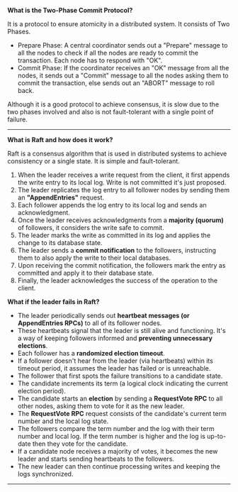 **What is the Two-Phase Commit Protocol?**

It is a protocol to ensure atomicity in a distributed system. It consists of Two Phases.

- Prepare Phase: A central coordinator sends out a "Prepare" message to all the nodes to check if all the nodes are ready to commit the transaction. Each node has to respond with "OK".
- Commit Phase: If the coordinator receives an "OK" message from all the nodes, it sends out a "Commit" message to all the nodes asking them to commit the transaction, else sends out  an "ABORT" message to roll back.

Although it is a good protocol to achieve consensus, it is slow due to the two phases involved and also is not fault-tolerant with a single point of failure.

------------------------------------------------------------------------------------------------------------------------------
**What is Raft and how does it work?**

Raft is a consensus algorithm that is used in distributed systems to achieve consistency or a single state. It is simple and fault-tolerant.

  1. When the leader receives a write request from the client, it first appends the write entry to its local log. Write is not committed it's just proposed.
  2. The leader replicates the log entry to all follower nodes by sending them an **"AppendEntries"** request.
  3. Each follower appends the log entry to its local log and sends an acknowledgment.
  4. Once the leader receives acknowledgments from a **majority (quorum)** of followers, it considers the write safe to commit.
  5. The leader marks the write as committed in its log and applies the change to its database state.
  6. The leader sends a **commit notification** to the followers, instructing them to also apply the write to their local databases.
  7. Upon receiving the commit notification, the followers mark the entry as committed and apply it to their database state.
  8. Finally, the leader acknowledges the success of the operation to the client.

**What if the leader fails in Raft?**

- The leader periodically sends out **heartbeat messages (or AppendEntries RPCs)** to all of its follower nodes.
- These heartbeats signal that the leader is still alive and functioning. It's a way of keeping followers informed and **preventing unnecessary elections**.
- Each follower has a **randomized election timeout**.
- If a follower doesn't hear from the leader (via heartbeats) within its timeout period, it assumes the leader has failed or is unreachable.
- The follower that first spots the failure transitions to a candidate state.
- The candidate increments its term (a logical clock indicating the current election period).
- The candidate starts an **election** by sending a **RequestVote RPC** to all other nodes, asking them to vote for it as the new leader.
- The **RequestVote RPC** request consists of the candidate's current term number and the local log state.
- The followers compare the term number and the log with their term number and local log. If the term number is higher and the log is up-to-date then they vote for the candidate.
- If a candidate node receives a majority of votes, it becomes the new leader and starts sending heartbeats to the followers.
- The new leader can then continue processing writes and keeping the logs synchronized.

------------------------------------------------------------------------------------------------------------------------------
